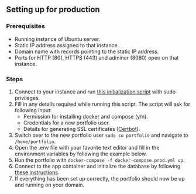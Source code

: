 ## Setting up for production

### Prerequisites

- Running instance of Ubuntu server.
- Static IP address assigned to that instance.
- Domain name with records pointing to the static IP address.
- Ports for HTTP (80), HTTPS (443) and adminer (8080) open on that instance.

### Steps

1. Connect to your instance and run [this initialization script](init-ubuntu.sh) with sudo privileges.
2. Fill in any details required while running this script. The script will ask for following input:
   - Permission for installing docker and compose (y/n).
   - Credentials for a new portfolio user.
   - Details for generating SSL certificates ([Certbot](https://certbot.eff.org/)).
3. Switch over to the new portfolio user `sudo su portfolio` and navigate to `/home/portfolio`.
4. Open the .env file with your favorite text editor and fill in the environment variables by following the example below.
5. Run the portfolio with `docker-compose -f docker-compose.prod.yml up`.
6. Connect to the app container and initialize the database by following [these instructions](/database-and-migrations#Initialization).
7. If everything has been set up correctly, the portfolio should now be up and running on your domain.
